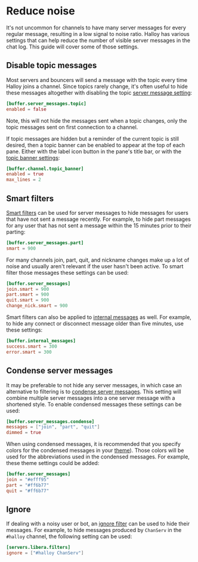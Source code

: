 # Reduce noise

It's not uncommon for channels to have many server messages for every regular message, resulting in a low signal to noise ratio.  Halloy has various settings that can help reduce the number of visible server messages in the chat log.  This guide will cover some of those settings.

## Disable topic messages

Most servers and bouncers will send a message with the topic every time Halloy joins a channel.  Since topics rarely change, it's often useful to hide these messages altogether with disabling the topic [server message setting](../configuration/buffer/server-messages):

```toml
[buffer.server_messages.topic]
enabled = false
```

Note, this will not hide the messages sent when a topic changes, only the topic messages sent on first connection to a channel.

If topic messages are hidden but a reminder of the current topic is still desired, then a topic banner can be enabled to appear at the top of each pane.  Either with the label icon button in the pane's title bar, or with the [topic banner settings](../configuration/buffer/channel/topic-banner.md):

```toml
[buffer.channel.topic_banner]
enabled = true
max_lines = 2
```

## Smart filters

[Smart filters](../configuration/buffer/server-messages/index.md#smart) can be used for server messages to hide messages for users that have not sent a message recently.  For example, to hide part messages for any user that has not sent a message within the 15 minutes prior to their parting:

```toml
[buffer.server_messages.part]
smart = 900
```

For many channels join, part, quit, and nickname changes make up a lot of noise and usually aren't relevant if the user hasn't been active.  To smart filter those messages these settings can be used:

```toml
[buffer.server_messages]
join.smart = 900
part.smart = 900
quit.smart = 900
change_nick.smart = 900
```

Smart filters can also be applied to [internal messages](../configuration/buffer/internal-messages/) as well.  For example, to hide any connect or disconnect message older than five minutes, use these settings:

```toml
[buffer.internal_messages]
success.smart = 300
error.smart = 300
```

## Condense server messages

It may be preferable to not hide any server messages, in which case an alternative to filtering is to [condense server messages](../configuration/buffer/server-messages/condense.md).  This setting will combine multiple server messages into a one server message with a shortened style.  To enable condensed messages these settings can be used:

```toml
[buffer.server_messages.condense]
messages = ["join", "part", "quit"]
dimmed = true
```

When using condensed messages, it is recommended that you specify colors for the condensed messages in your [theme](../configuration/themes/)).  Those colors will be used for the abbreviations used in the condensed messages.  For example, these theme settings could be added:

```toml
[buffer.server_messages]
join = "#efff95"
part = "#ff6b77"
quit = "#ff6b77"
```

## Ignore

If dealing with a noisy user or bot, an [ignore filter](../configuration/servers/filters.md#ignore) can be used to hide their messages.  For example, to hide messages produced by `ChanServ` in the `#halloy` channel, the following setting can be used:

```toml
[servers.libera.filters]
ignore = ["#halloy ChanServ"]
```
